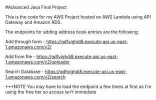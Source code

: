 #Advanced Java Final Project

This is the code for my AWS Project hosted on AWS Lambda using API Gateway and Amazon RDS.

The endpoints for adding address book entries are the following:

  Add through form - https://gdfvighdi8.execute-api.us-east-1.amazonaws.com/v2/
  
  Add from file - https://gdfvighdi8.execute-api.us-east-1.amazonaws.com/v2/uploader
  
  Search Database - https://gdfvighdi8.execute-api.us-east-1.amazonaws.com/v2/search
  
***NOTE You may have to load the endpoint a few times at first as I'm using the free tier so access isn't immediate

